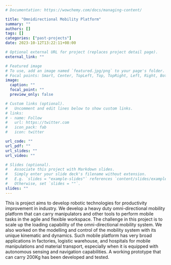 ```yaml
---
# Documentation: https://wowchemy.com/docs/managing-content/

title: "Omnidirectional Mobility Platform"
summary: ""
authors: []
tags: []
categories: ["past-projects"]
date: 2023-10-12T13:22:11+08:00

# Optional external URL for project (replaces project detail page).
external_link: ""

# Featured image
# To use, add an image named `featured.jpg/png` to your page's folder.
# Focal points: Smart, Center, TopLeft, Top, TopRight, Left, Right, BottomLeft, Bottom, BottomRight.
image:
  caption: ""
  focal_point: ""
  preview_only: false

# Custom links (optional).
#   Uncomment and edit lines below to show custom links.
# links:
# - name: Follow
#   url: https://twitter.com
#   icon_pack: fab
#   icon: twitter

url_code: ""
url_pdf: ""
url_slides: ""
url_video: ""

# Slides (optional).
#   Associate this project with Markdown slides.
#   Simply enter your slide deck's filename without extension.
#   E.g. `slides = "example-slides"` references `content/slides/example-slides.md`.
#   Otherwise, set `slides = ""`.
slides: ""
---
```

This is project aims to develop robotic technologies for productivity improvement in industry. We develop a heavy duty omni-directional mobility platform that can carry manipulators and other tools to perform mobile tasks in the agile and flexible workspace. The challenge in this project is to scale up the loading capability of the omni-directional mobility system. We also worked on the modelling and control of the mobility system with its unique kinematic and dynamics. Such mobile platform has very broad applications in factories, logistic warehouse, and hospitals for mobile manipulations and material transport, especially when it is equipped with autonomous sensing and navigation capabilities. A working prototype that can carry 200Kg has been developed and tested.
